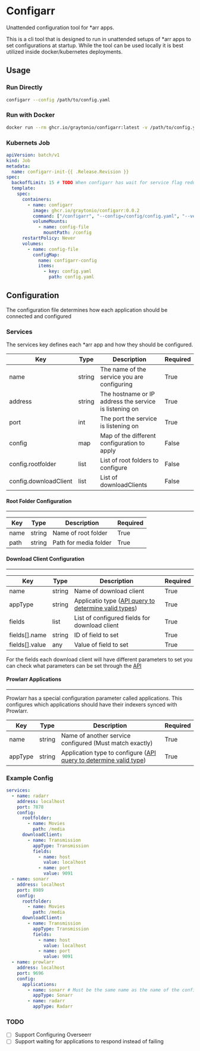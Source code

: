 # Configarr

Unattended configuration tool for \*arr apps.

This is a cli tool that is designed to run in unattended setups of \*arr apps to set configurations at startup. While the tool can be used locally it is best utilized inside docker/kubernetes deployments.

## Usage

### Run Directly

```bash
configarr --config /path/to/config.yaml
```

### Run with Docker

```bash
docker run --rm ghcr.io/graytonio/configarr:latest -v /path/to/config.yaml:/app/config.yaml
```

### Kubernets Job

```yaml
apiVersion: batch/v1
kind: Job
metadata:
  name: configarr-init-{{ .Release.Revision }}
spec:
  backoffLimit: 15 # TODO When configarr has wait for service flag reduce to 6
  template:
    spec:
      containers:
        - name: configarr
          image: ghcr.io/graytonio/configarr:0.0.2
          command: ["/configarr", "--config=/config/config.yaml", "--verbose"]
          volumeMounts:
            - name: config-file
              mountPath: /config
      restartPolicy: Never
      volumes:
        - name: config-file
          configMap:
            name: configarr-config
            items:
              - key: config.yaml
                path: config.yaml
```

## Configuration

The configuration file determines how each application should be connected and configured

### Services

The services key defines each \*arr app and how they should be configured.

| Key                   | Type   | Description                                            | Required |
| --------------------- | ------ | ------------------------------------------------------ | -------- |
| name                  | string | The name of the service you are configuring            | True     |
| address               | string | The hostname or IP address the service is listening on | True     |
| port                  | int    | The port the service is listening on                   | True     |
| config                | map    | Map of the different configuration to apply            | False    |
| config.rootfolder     | list   | List of root folders to configure                      | False    |
| config.downloadClient | list   | List of downloadClients                                | False    |

#### Root Folder Configuration

---

| Key  | Type   | Description           | Required |
| ---- | ------ | --------------------- | -------- |
| name | string | Name of root folder   | True     |
| path | string | Path for media folder | True     |

#### Download Client Configuration

---

| Key            | Type   | Description                                                                                                                             | Required |
| -------------- | ------ | --------------------------------------------------------------------------------------------------------------------------------------- | -------- |
| name           | string | Name of download client                                                                                                                 | True     |
| appType        | string | Applicatio type ([API query to determine valid types](https://radarr.video/docs/api/#/DownloadClient/get_api_v3_downloadclient_schema)) | True     |
| fields         | list   | List of configured fields for download client                                                                                           | True     |
| fields[].name  | string | ID of field to set                                                                                                                      | True     |
| fields[].value | any    | Value of field to set                                                                                                                   | True     |

For the fields each download client will have different parameters to set you can check what parameters can be set through the [API](https://radarr.video/docs/api/#/DownloadClient/get_api_v3_downloadclient_schema)

#### Prowlarr Applications

---

Prowlarr has a special configuration parameter called applications. This configures which applications should have their indexers synced with Prowlarr.

| Key     | Type   | Description                                                                                                                                     | Required |
| ------- | ------ | ----------------------------------------------------------------------------------------------------------------------------------------------- | -------- |
| name    | string | Name of another service configured (Must match exactly)                                                                                         | True     |
| appType | string | Application type to configure ([API query to determine valid type](https://prowlarr.com/docs/api/#/Application/get_api_v1_applications_schema)) | True     |

### Example Config

```yaml
services:
  - name: radarr
    address: localhost
    port: 7878
    config:
      rootfolder:
        - name: Movies
          path: /media
      downloadClient:
        - name: Transmission
          appType: Transmission
          fields:
            - name: host
              value: localhost
            - name: port
              value: 9091
  - name: sonarr
    address: localhost
    port: 8989
    config:
      rootfolder:
        - name: Movies
          path: /media
      downloadClient:
        - name: Transmission
          appType: Transmission
          fields:
            - name: host
              value: localhost
            - name: port
              value: 9091
  - name: prowlarr
    address: localhost
    port: 9696
    config:
      applications:
        - name: sonarr # Must be the same name as the name of the configured service
          appType: Sonarr
        - name: radarr
          appType: Radarr
```

### TODO

- [ ] Support Configuring Overseerr
- [ ] Support waiting for applications to respond instead of failing